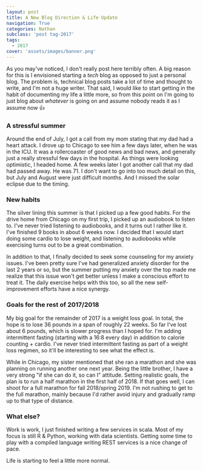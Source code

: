 ```yaml
---
layout: post
title: A New Blog Direction & Life Update
navigation: True
categories: Nathan
subclass: 'post tag-2017'
tags:
  - 2017
cover: 'assets/images/banner.png'
---
```


As you may've noticed, I don't really post here terribly often. A big reason for this is I envisioned starting a _tech_ blog as opposed to just a personal blog. The problem is, technical blog posts take a lot of time and thought to write, and I'm not a huge writer. That said, I would like to start getting in the habit of documenting my life a little more, so from this point on I'm going to just blog about _whatever_ is going on and assume nobody reads it as I assume now 👍

### A stressful summer

Around the end of July, I got a call from my mom stating that my dad had a heart attack. I drove up to Chicago to see him a few days later, when he was in the ICU. It was a rollercoaster of good news and bad news, and generally just a really stressful few days in the hospital. As things were looking optimistic, I headed home. A few weeks later I got another call that my dad had passed away. He was 71. I don't want to go into too much detail on this, but July and August were just difficult months. And I missed the solar eclipse due to the timing.

### New habits

The silver lining this summer is that I picked up a few good habits. For the drive home from Chicago on my first trip, I picked up an audiobook to listen to. I've never tried listening to audiobooks, and it turns out I rather like it. I've finished 9 books in about 6 weeks now. I decided that I would start doing some cardio to lose weight, and listening to audiobooks while exercising turns out to be a great combination.

In addition to that, I finally decided to seek some counseling for my anxiety issues. I've been pretty sure I've had generalized anxiety disorder for the last 2 years or so, but the summer putting my anxiety over the top made me realize that this issue won't get better unless I make a conscious effort to treat it. The daily exercise helps with this too, so all the new self-improvement efforts have a nice synergy.

### Goals for the rest of 2017/2018

My big goal for the remainder of 2017 is a weight loss goal. In total, the hope is to lose 36 pounds in a span of roughly 22 weeks. So far I've lost about 6 pounds, which is slower progress than I hoped for. I'm adding intermittent fasting (starting with a 16:8 every day) in addition to calorie counting + cardio. I've never tried intermittent fasting as part of a weight loss regimen, so it'll be interesting to see what the effect is.

While in Chicago, my sister mentioned that she ran a marathon and she was planning on running another one next year. Being the little brother, I have a very strong "if she can do it, so can I" attitude. Setting realistic goals, the plan is to run a half marathon in the first half of 2018. If that goes well, I can shoot for a full marathon for fall 2018/spring 2019. I'm not rushing to get to the full marathon, mainly because I'd rather avoid injury and gradually ramp up to that type of distance.

### What else?

Work is work, I just finished writing a few services in scala. Most of my focus is still R & Python, working with data scientists. Getting some time to play with a compiled language writing REST services is a nice change of pace.

Life is starting to feel a little more normal.
